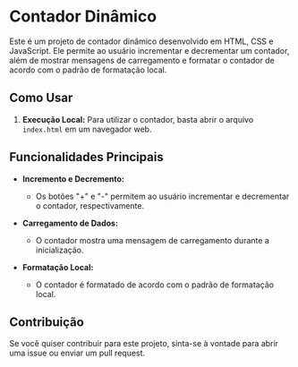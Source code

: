 # Contador Dinâmico

Este é um projeto de contador dinâmico desenvolvido em HTML, CSS e JavaScript. Ele permite ao usuário incrementar e decrementar um contador, além de mostrar mensagens de carregamento e formatar o contador de acordo com o padrão de formatação local.

## Como Usar

1. **Execução Local:**
   Para utilizar o contador, basta abrir o arquivo `index.html` em um navegador web.

## Funcionalidades Principais

- **Incremento e Decremento:**
    - Os botões "+" e "-" permitem ao usuário incrementar e decrementar o contador, respectivamente.

- **Carregamento de Dados:**
    - O contador mostra uma mensagem de carregamento durante a inicialização.

- **Formatação Local:**
    - O contador é formatado de acordo com o padrão de formatação local.

## Contribuição

Se você quiser contribuir para este projeto, sinta-se à vontade para abrir uma issue ou enviar um pull request.